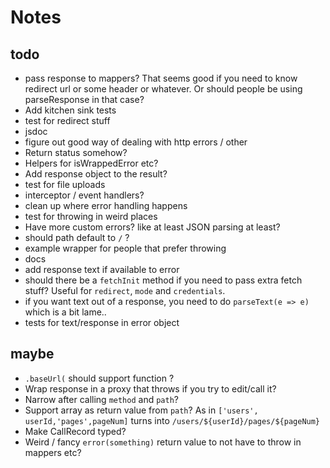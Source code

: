 # Notes

## todo

- pass response to mappers? That seems good if you need to know redirect url or
  some header or whatever. Or should people be using parseResponse in that case?
- Add kitchen sink tests
- test for redirect stuff
- jsdoc
- figure out good way of dealing with http errors / other
- Return status somehow?
- Helpers for isWrappedError etc?
- Add response object to the result?
- test for file uploads
- interceptor / event handlers?
- clean up where error handling happens
- test for throwing in weird places
- Have more custom errors? like at least JSON parsing at least?
- should path default to `/` ?
- example wrapper for people that prefer throwing
- docs
- add response text if available to error
- should there be a `fetchInit` method if you need to pass extra fetch stuff?
  Useful for `redirect`, `mode` and `credentials`.
- if you want text out of a response, you need to do `parseText(e => e)` which
  is a bit lame..
- tests for text/response in error object

## maybe

- `.baseUrl(` should support function ?
- Wrap response in a proxy that throws if you try to edit/call it?
- Narrow after calling `method` and `path`?
- Support array as return value from `path`? As in
  `['users', userId,'pages',pageNum]` turns into
  `/users/${userId}/pages/${pageNum}`
- Make CallRecord typed?
- Weird / fancy `error(something)` return value to not have to throw in mappers
  etc?
